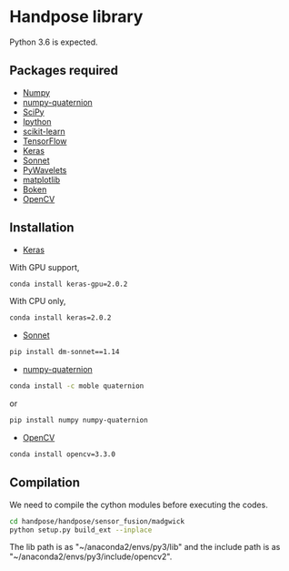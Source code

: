 # Handpose library

Python 3.6 is expected.

## Packages required

* [Numpy](http://www.numpy.org/)
* [numpy-quaternion](https://github.com/moble/quaternion)
* [SciPy](http://www.scipy.org/)
* [Ipython](http://ipython.org/)
* [scikit-learn](http://scikit-learn.org/stable/)
* [TensorFlow](https://www.tensorflow.org/)
* [Keras](http://keras.io/)
* [Sonnet](https://deepmind.github.io/sonnet/)
* [PyWavelets](https://pywavelets.readthedocs.io)
* [matplotlib](http://matplotlib.org/)
* [Boken](http://bokeh.pydata.org)
* [OpenCV](https://opencv.org/)


## Installation

* [Keras](http://keras.io/)

With GPU support,
```sh
conda install keras-gpu=2.0.2
```
With CPU only,

```sh
conda install keras=2.0.2
```

* [Sonnet](https://deepmind.github.io/sonnet/)

```sh
pip install dm-sonnet==1.14
```


* [numpy-quaternion](https://github.com/moble/quaternion)
 
```sh
conda install -c moble quaternion
```
or
```sh
pip install numpy numpy-quaternion
```

* [OpenCV](https://opencv.org/)
```sh
conda install opencv=3.3.0
```

## Compilation

We need to compile the cython modules before executing the codes.

```sh
cd handpose/handpose/sensor_fusion/madgwick
python setup.py build_ext --inplace
```
The lib path is as "~/anaconda2/envs/py3/lib" and
the include path is as "~/anaconda2/envs/py3/include/opencv2".


